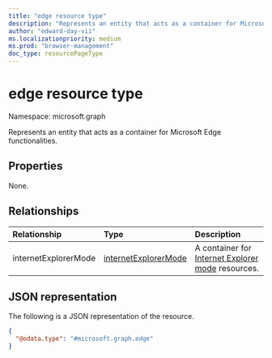 ```yaml
---
title: "edge resource type"
description: "Represents an entity that acts as a container for Microsoft Edge functionalities."
author: "edward-day-vii"
ms.localizationpriority: medium
ms.prod: "browser-management"
doc_type: resourcePageType
---
```


# edge resource type

Namespace: microsoft.graph

Represents an entity that acts as a container for Microsoft Edge functionalities.


## Properties

None.

## Relationships
|Relationship|Type|Description|
|:---|:---|:---|
|internetExplorerMode|[internetExplorerMode](../resources/internetexplorermode.md)|A container for [Internet Explorer mode](/deployedge/edge-ie-mode) resources.|

## JSON representation
The following is a JSON representation of the resource.
<!-- {
  "blockType": "resource",
  "keyProperty": "id",
  "@odata.type": "microsoft.graph.edge",
  "openType": false
}
-->
``` json
{
  "@odata.type": "#microsoft.graph.edge"
}
```

